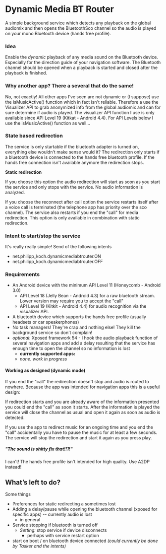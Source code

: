 # Dynamic Media BT Router
A simple background service which detects any playback on the global audiomix and then opens the BluetoothSco channel so the audio is played on your mono Bluetooth device (hands free profile).

### Idea
Enable the _dynamic_ playback of any media sound on the Bluetooth device. Especially for the direction guide of your navigation software.
The Bluetooth channel should be opened when a playback is started and closed after the playback is finished.

### Why another app? There a several that do the same!
No, not exactly! All other apps I've seen are not dynamic or (I suppose) use the isMusicActive() function which in fact isn't reliable.
Therefore a use the Visualizer API to grab anonymized info from the global audiomix and can for sure determine if audio is played.
The visualizer API function I use is only available since API Level 19 (Kitkat - Android 4.4). For API Levels below I use the isMusicActive() function as well...

### State based redirection
The service is only startable if the bluetooth adapter is turned on, everything else wouldn't make sense would it?
The redirection only starts if a bluetooth device is connected to the hands free bluetooth profile. If the hands free connection isn't available anymore the redirection stops.

**Static redirection**

If you choose this option the audio redirection will start as soon as you start the service and only stops with the service. No audio information is analyzed.

If you choose the reconnect after call option the service restarts itself after a voice call is terminated (the telephone app has priority over the sco channel).
The service also restarts if you end the "call" for media redirection. This option is only available in combination with static redirection.

### Intent to start/stop the service
It's really really simple!
Send of the following intents
- net.philipp_koch.dynamicmediabtrouter.ON
- net.philipp_koch.dynamicmediabtrouter.OFF

### Requirements
- An Android device with the minimum API Level 11 (Honeycomb - Android 3.0)
    - API Level 18 (Jelly Bean - Android 4.3) for a raw bluetooth stream. Lower version may require you to accept the "call"
    - API Level 19 (Kitkit - Android 4.4) for audio recognition via the visualizer API.
- A bluetooth device which supports the hands free profile (usually headsets or car speakerphones)
- No task managers! They're crap and nothing else! They kill the background service so don't complain!
- _optional_: Xposed framework 54 - I hook the audio playback function of several navigation apps and add a delay resulting that the service has enough time to open the channel so no information is lost
    - **currently supported apps:**
    - _none. work in progress_

#### Working as designed (dynamic mode)
If you end the "call" the redirection doesn't stop and audio is routed to nowhere.
Because the app was intended for navigation apps this is a useful design:

If redirection starts and you are already aware of the information presented you could end the "call" as soon it starts.
After the information is played the service will close the channel as usual and open it again as soon as audio is detected.

If you use the app to redirect music for an ongoing time and you end the "call" accidentally you have to pause the music for at least a few seconds. The service will stop the redirection and start it again as you press play.

##### "_The sound is shitty fix that!!1!_"
I can't! The hands free profile isn't intended for high quality. Use A2DP instead!

## What’s left to do?
Some things
- Preferences for static redirecting a sometimes lost
- Adding a delay/pause while opening the bluetooth channel (xposed for specific apps) -- currently audio is lost
    - in general
- Service stopping if bluetooth is turned off
    - _Setting:_ stop service if device disconnects
        - perhaps with service restart option
- start on boot / on bluetooth device connected _(could currently be done by Tasker and the intents)_
